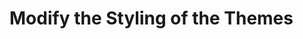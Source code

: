 # Modify the Styling of the Themes

<!-- <div class="ahead">
<h4>Exercise Goals</h4>
	<ul>
    <li>Customize and modify variables</li>
      <ul>
        <li>Modify Clay Base variables</li>
        <li>Add custom theme variables to the theme</li>
      </ul>
    <li>Modify components and global styles</li>
      <ul>
        <li>Modify Clay Base partials</li>
        <li>Add custom CSS and import it into the source file</li>
      </ul>
    <li>Add custom images</li>
  </ul>
</div>

## Add the SCSS File Structure to the Theme Source
1. **Copy** the contents of the _`exercise-src\css`_ folder.  
2. **Paste** the files into your `livingstone-fjord-theme\src\css` folder.

<img src="../images/css-folder-structure.png" style="max-width: 100%">

## Modify Clay Variables to Fit Branding 
1. **Drop** `_clay_variables.scss` from _`livingstone-fjord-theme\src\css`_ into the _Visual Studio Code_ editor. 
2. **Click** to highlight the `// Insert snippet 01-custom-clay-variables here` comment.
3. **Type** `lfr` to view the available code snippets.
4. **Choose** the `01-custom-clay-variables` snippet.
5. **Save** the file. 
  * Alternatively, you can type and save the following:

```SCSS
$body-bg: white;
$bright-color: #1865FB;
$complementary-color: #869CAD;
$dark-color: #242529;
$light-color: #E7E7ED;
$solid-color: #47647A;

$portlet-decorate-bg: #FFF;
$portlet-decorate-border: 1px solid $light-color;
```

## Add Color Variables for the Theme
1. **Drop** `_colors.scss` from _`livingstone-fjord-theme\src\css\partials\variables`_ into the _Visual Studio Code_ editor. 
2. **Click** to highlight the `// Insert snippet 02-colors-scss here` comment.
3. **Type** `lfr` to view the available code snippets.
4. **Choose** the `02-colors-scss` snippet.
5. **Save** the file.
  * Alternatively, you can type and save the following:

```SCSS
$fjord-primary: #5657A1;
$fjord-info: #7BC6DC;
$fjord-secondary: #BDCADB;
$fjord-success: #57D192;
```

## Import the Variable Partial Files
1. **Drop** `_variables.scss` from _`livingstone-fjord-theme\src\css\partials`_ into the _Visual Studio Code_ editor. 
2. **Click** to highlight the `// Insert snippet 03-variables-scss here` comment.
3. **Type** `lfr` to view the available code snippets.
4. **Choose** the `03-variables-scss` snippet.
5. **Save** the file.
  * Alternatively, you can type and save the following:

```SCSS
@import "variables/colors";
```

## Customize the Portlet Variables
1. **Drop** `_variables_custom.scss` from _`livingstone-fjord-theme\src\css\portlet`_ into the _Visual Studio Code_ editor. 
* **Click** to highlight the `// Insert snippet 04-portlet-variables-custom-scss here` comment.
* **Type** `lfr` to view the available code snippets.
* **Choose** the `04-portlet-variables-custom-scss` snippet.
* **Save** the file. 
  * Alternatively, you can type and save the following:

```SCSS
$portlet-header-margin-bottom: map-get($spacers, 5);

$portlet-topper-bg: #F1F5FF;
$portlet-topper-border: #D7E5FF;
$portlet-topper-color: map-get($theme-colors, primary);
$portlet-topper-link-color: map-get($theme-colors, primary);
$portlet-topper-link-hover-color: map-get($theme-colors, primary);

$portlet-content-border-radius: 0 0 8px 8px;
$portlet-topper-border-radius: 4px 4px 0 0;
```

<br />

## Customize the Button Component
1. **Drop** the `_buttons.scss` file found in _`livingstone-fjord-theme\src\css\partials`_ into the _Visual Studio Code_ editor. 
* **Click** to highlight the `// Insert snippet 05-buttons-scss here` comment.
* **Type** `lfr` to view the available code snippets.
* **Choose** the `05-buttons-scss` snippet.
* **Save** the file.
  * Alternatively, you can type and save the following:

```SCSS
.fjord-btn-primary {
	@include button-variant($fjord-primary, $fjord-primary);
}
```

<br />

## Add Custom Styling to the Footer
1. **Drop** the `_footer.scss` file found in _`livingstone-fjord-theme\src\css\partials`_ into the _Visual Studio Code_ editor.
* **Click** to highlight the `// Insert snippet 06-footer-scss here` comment.
* **Type** `lfr` to view the available code snippets.
* **Choose** the `06-footer-scss` snippet.
* **Save** the file.
  * Alternatively, you can type and save the following:

```SCSS
.footer {
    a {
        color: inherit;

        &:hover,
        &:focus {
            color: white;
        }
    }

    // Insert snippet 10-social-media-footer-scss here
}
```

## Import Partials to Custom.scss
1. **Drop** the `_custom.scss` file found in _`livingstone-fjord-theme\src\css`_ into the _Visual Studio Code_ editor.
2. **Press** *Enter* below the existing imports.
3. **Type** `lfr` to view the available code snippets.
4. **Choose** the `07-custom-scss-imports` snippet.
5. **Save** the file.
  * Alternatively, you can type and save the following:

```SCSS
@import "partials/variables";

@import "partials/backgrounds";
@import "partials/buttons";
@import "partials/footer";
@import "partials/header";
@import "partials/texts";

@import "portlet/portlet_decorator";
```

## Add Theme Images
1. **Copy** the contents of the `images` folder from _`exercise-src`_.   
2. **Paste** the contents into _`livingstone-fjord-theme/src/images`_.
  * You will need to replace the thumbnail image.

<img src="../images/added-images-folder.png" style="max-width: 100%">

## Add the Livingstone Logo
1. **Click** _`Site Administration → Site Builder → Pages`_ in the _Menu_ for the _Livingstone Hotels & Resorts_ site.
2. **Click** the gear icon next to _Public Pages_.
3. **Click** to expand the _Logo_ section near the bottom of the page.
4. **Click** _`Change → Select`_.
5. **Choose** the `livingstone-logo.png` file from the _`exercise`_ folder.
6. **Click** _Done_.
7. **Click** to set the _Show Site Name_ slider to _No_.
7. **Click** _Save_.

## Deploy the Theme to See the Styling Changes
1. **Run** `npm run gulp deploy` in the _Command Line_ or the _Terminal_. 
  * If you're already running gulp watch, this isn't needed.

<img src="../images/theme-styling.png" style="max-height: 30%"> -->
